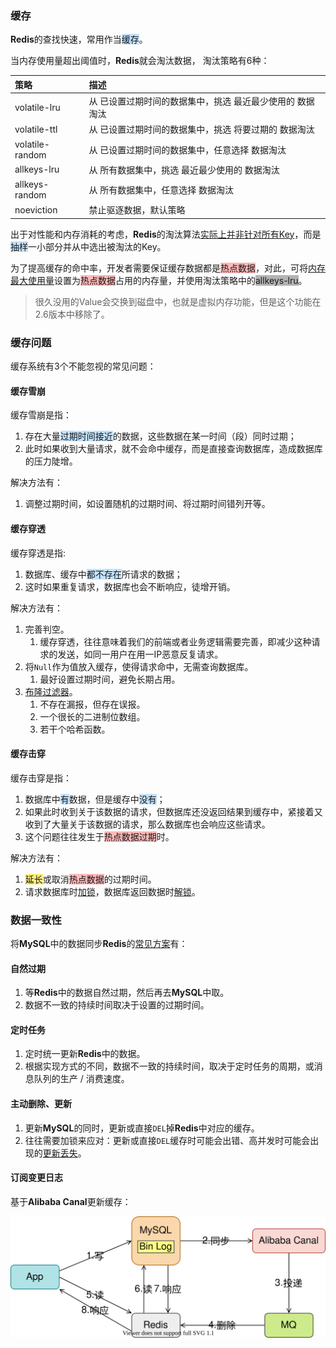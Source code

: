 ### 缓存

**Redis**的查找快速，常用作当<span style=background:#c2e2ff>缓存</span>。

当内存使用量超出阈值时，**Redis**就会淘汰数据， 淘汰策略有6种：

| 策略            | 描述                                                         |
| :-------------- | :----------------------------------------------------------- |
| volatile-lru    | 从 已设置过期时间的数据集中，挑选 最近最少使用的 数据淘汰    |
| volatile-ttl    | 从 已设置过期时间的数据集中，挑选 将要过期的         数据淘汰 |
| volatile-random | 从 已设置过期时间的数据集中，任意选择                      数据淘汰 |
| allkeys-lru     | 从                        所有数据集中，挑选 最近最少使用的 数据淘汰 |
| allkeys-random  | 从                        所有数据集中，任意选择                      数据淘汰 |
| noeviction      | 禁止驱逐数据，默认策略                                       |

出于对性能和内存消耗的考虑，**Redis**的淘汰算法[实际上并非针对所有Key](https://zhuanlan.zhihu.com/p/142893249)，而是<span style=background:#c2e2ff>抽样</span>一小部分并从中选出被淘汰的Key。

为了提高缓存的命中率，开发者需要保证缓存数据都是<span style=background:#ffb8b8>热点数据</span>，对此，可将<u>内存最大使用量</u>设置为<span style=background:#ffb8b8>热点数据</span>占用的内存量，并使用淘汰策略中的<span style=background:#b3b3b3>allkeys-lru</span>。

> 很久没用的Value会交换到磁盘中，也就是虚拟内存功能，但是这个功能在2.6版本中移除了。



### 缓存问题

缓存系统有3个不能忽视的常见问题：

#### 缓存雪崩

缓存雪崩是指：

1. 存在大量<span style=background:#c2e2ff>过期时间接近</span>的数据，这些数据在某一时间（段）同时过期；
2. 此时如果收到大量请求，就不会命中缓存，而是直接查询数据库，造成数据库的压力陡增。

解决方法有：
1. 调整过期时间，如设置随机的过期时间、将过期时间错列开等。

#### 缓存穿透

缓存穿透是指:

1. 数据库、缓存中<span style=background:#c2e2ff>都不存在</span>所请求的数据；
2. 这时如果重复请求，数据库也会不断响应，徒增开销。

解决方法有：

1. 完善判空。
     1. 缓存穿透，往往意味着我们的前端或者业务逻辑需要完善，即减少这种请求的发送，如同一用户在用一IP恶意反复请求。
2. 将`Null`作为值放入缓存，使得请求命中，无需查询数据库。
   1. 最好设置过期时间，避免长期占用。
3. [布隆过滤器](https://zhuanlan.zhihu.com/p/140772422)。
     1. 不存在漏报，但存在误报。
     2. 一个很长的二进制位数组。
     3. 若干个哈希函数。

#### 缓存击穿

缓存击穿是指：

1. 数据库中<span style=background:#c2e2ff>有</span>数据，但是缓存中<span style=background:#c2e2ff>没有</span>；
2. 如果此时收到关于该数据的请求，但数据库还没返回结果到缓存中，紧接着又收到了大量关于该数据的请求，那么数据库也会响应这些请求。
3. 这个问题往往发生于<span style=background:#ffb8b8>热点数据过期</span>时。

解决方法有：
1. <span style=background:#ffee7c>延长</span>或取消<span style=background:#ffb8b8>热点数据</span>的过期时间。
2. 请求数据库时<u>加锁</u>，数据库返回数据时<u>解锁</u>。



### 数据一致性

将**MySQL**中的数据同步**Redis**的[常见方案](https://www.zhihu.com/question/319817091/answer/2110995185)有：

#### 自然过期

1. 等**Redis**中的数据自然过期，然后再去**MySQL**中取。
2. 数据不一致的持续时间取决于设置的过期时间。

#### 定时任务

1. 定时统一更新**Redis**中的数据。
2. 根据实现方式的不同，数据不一致的持续时间，取决于定时任务的周期，或消息队列的生产 / 消费速度。

#### 主动删除、更新

1. 更新**MySQL**的同时，更新或直接`DEL`掉**Redis**中对应的缓存。
2. 往往需要加锁来应对：更新或直接`DEL`缓存时可能会出错、高并发时可能会出现的<u>更新丢失</u>。

#### 订阅变更日志

基于**Alibaba Canal**更新缓存：

![](../images/8/alibaba-canal.svg)

